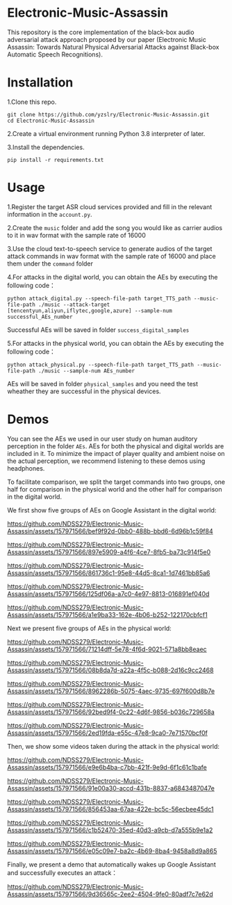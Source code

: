 # Electronic-Music-Assassin
This repository is the core implementation of the black-box audio adversarial attack approach proposed by our paper (Electronic Music Assassin: Towards Natural Physical Adversarial Attacks against Black-box Automatic Speech Recognitions).

# Installation
1.Clone this repo.
```
git clone https://github.com/yzslry/Electronic-Music-Assassin.git
cd Electronic-Music-Assassin
```
2.Create a virtual environment running Python 3.8 interpreter of later.

3.Install the dependencies.
```
pip install -r requirements.txt
```
# Usage
1.Register the target ASR cloud services provided and fill in the relevant information in the  `account.py`.

2.Create the `music` folder and add the song you would like as carrier audios to it in wav format with the sample rate of 16000

3.Use the cloud text-to-speech service to generate audios of the target attack commands in wav format with the sample rate of 16000 and place them under the `command` folder

4.For attacks in the digital world, you can obtain the AEs by executing the following code：
```
python attack_digital.py --speech-file-path target_TTS_path --music-file-path ./music --attack-target [tencentyun,aliyun,iflytec,google,azure] --sample-num successful_AEs_number
```
Successful AEs will be saved in folder `success_digital_samples`

5.For attacks in the physical world, you can obtain the AEs by executing the following code：
```
python attack_physical.py --speech-file-path target_TTS_path --music-file-path ./music --sample-num AEs_number
```
AEs will be saved in folder `physical_samples` and you need the test wheather they are successful in the physical devices.

# Demos
You can see the AEs we used in our user study on human auditory perception in the folder `AEs`. AEs for both the physical and digital worlds are included in it. To minimize the impact of player quality and ambient noise on the actual perception, we recommend listening to these demos using headphones.

To facilitate comparison, we split the target commands into two groups, one half for comparison in the physical world and the other half for comparison in the digital world.

We first show five groups of AEs on Google Assistant in the digital world:

https://github.com/NDSS279/Electronic-Music-Assassin/assets/157971566/bef9f92d-0bb0-488b-bbd6-6d96b1c59f84

https://github.com/NDSS279/Electronic-Music-Assassin/assets/157971566/897e5909-a4f6-4ce7-8fb5-ba73c914f5e0

https://github.com/NDSS279/Electronic-Music-Assassin/assets/157971566/861736c1-95e8-44d5-8ca1-1d7461bb85a6

https://github.com/NDSS279/Electronic-Music-Assassin/assets/157971566/125df06a-a7c0-4e97-8813-016891ef040d

https://github.com/NDSS279/Electronic-Music-Assassin/assets/157971566/a1e9ba33-162e-4b06-b252-122170cbfcf1



Next we present five groups of AEs in the physical world:

https://github.com/NDSS279/Electronic-Music-Assassin/assets/157971566/71214dff-5e78-4f6d-9021-571a8bb8eaec

https://github.com/NDSS279/Electronic-Music-Assassin/assets/157971566/08b8da7d-a22a-4f5c-b088-2d16c9cc2468

https://github.com/NDSS279/Electronic-Music-Assassin/assets/157971566/8962286b-5075-4aec-9735-697f600d8b7e

https://github.com/NDSS279/Electronic-Music-Assassin/assets/157971566/92bed9f4-0c22-4d6f-9856-b036c729658a

https://github.com/NDSS279/Electronic-Music-Assassin/assets/157971566/2ed19fda-e55c-47e8-9ca0-7e71570bcf0f


Then, we show some videos taken during the attack in the physical world:


https://github.com/NDSS279/Electronic-Music-Assassin/assets/157971566/e9e6b4ba-c7bb-421f-9e9d-6f1c61c1bafe

https://github.com/NDSS279/Electronic-Music-Assassin/assets/157971566/91e00a30-accd-431b-8837-a6843487047e

https://github.com/NDSS279/Electronic-Music-Assassin/assets/157971566/856453aa-67aa-422e-bc5c-56ecbee45dc1

https://github.com/NDSS279/Electronic-Music-Assassin/assets/157971566/c1b52470-35ed-40d3-a9cb-d7a555b9e1a2

https://github.com/NDSS279/Electronic-Music-Assassin/assets/157971566/e05c09e7-ba2c-4b69-8ba4-9458a8d9a865

Finally, we present a demo that automatically wakes up Google Assistant and successfully executes an attack：

https://github.com/NDSS279/Electronic-Music-Assassin/assets/157971566/9d36565c-2ee2-4504-9fe0-80adf7c7e62d

